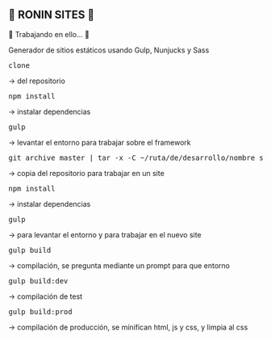## 🏯 ️️RONIN SITES 🏯

🚧 Trabajando en ello... 🚧

Generador de sitios estáticos usando Gulp, Nunjucks y Sass

<pre>clone</pre>
→ del repositorio
<pre>npm install </pre>
→ instalar dependencias
<pre>gulp</pre>
→ levantar el entorno para trabajar sobre el framework
<pre>git archive master | tar -x -C ~/ruta/de/desarrollo/nombre_site</pre>
→ copia del repositorio para trabajar en un site
<pre>npm install</pre>   → instalar dependencias
<pre>gulp </pre> → para levantar el entorno y para trabajar en el nuevo site
<pre>gulp build</pre>  → compilación, se pregunta mediante un prompt para que entorno
<pre>gulp build:dev</pre>  → compilación de test
<pre>gulp build:prod </pre> → compilación de producción, se mínifican html, js y css, y limpia al css